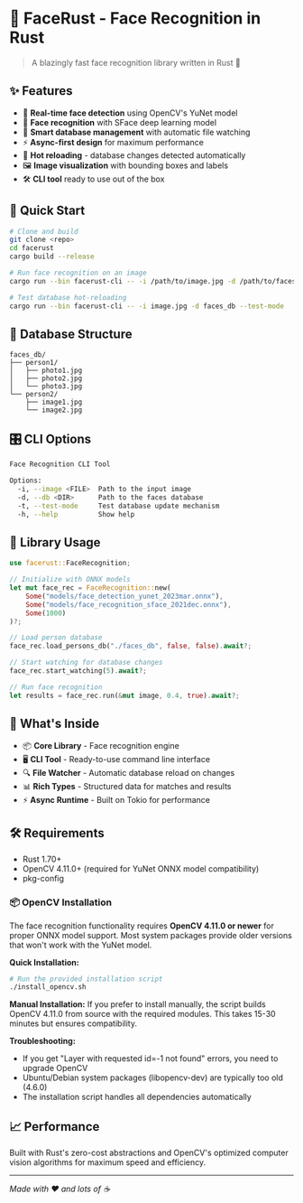 # 🦀 FaceRust - Face Recognition in Rust

> A blazingly fast face recognition library written in Rust 🚀

## ✨ Features

- 🎯 **Real-time face detection** using OpenCV's YuNet model
- 🧠 **Face recognition** with SFace deep learning model  
- 📁 **Smart database management** with automatic file watching
- ⚡ **Async-first design** for maximum performance
- 🔄 **Hot reloading** - database changes detected automatically
- 🖼️ **Image visualization** with bounding boxes and labels
- 🛠️ **CLI tool** ready to use out of the box

## 🚀 Quick Start

```bash
# Clone and build
git clone <repo>
cd facerust
cargo build --release

# Run face recognition on an image
cargo run --bin facerust-cli -- -i /path/to/image.jpg -d /path/to/faces_db

# Test database hot-reloading
cargo run --bin facerust-cli -- -i image.jpg -d faces_db --test-mode
```

## 📁 Database Structure

```
faces_db/
├── person1/
│   ├── photo1.jpg
│   ├── photo2.jpg
│   └── photo3.jpg
└── person2/
    ├── image1.jpg
    └── image2.jpg
```

## 🎛️ CLI Options

```bash
Face Recognition CLI Tool

Options:
  -i, --image <FILE>  Path to the input image
  -d, --db <DIR>      Path to the faces database  
  -t, --test-mode     Test database update mechanism
  -h, --help          Show help
```

## 🔧 Library Usage

```rust
use facerust::FaceRecognition;

// Initialize with ONNX models
let mut face_rec = FaceRecognition::new(
    Some("models/face_detection_yunet_2023mar.onnx"),
    Some("models/face_recognition_sface_2021dec.onnx"),
    Some(1000)
)?;

// Load person database
face_rec.load_persons_db("./faces_db", false, false).await?;

// Start watching for database changes
face_rec.start_watching(5).await?;

// Run face recognition
let results = face_rec.run(&mut image, 0.4, true).await?;
```

## 🎯 What's Inside

- 📦 **Core Library** - Face recognition engine
- 🖥️ **CLI Tool** - Ready-to-use command line interface  
- 🔍 **File Watcher** - Automatic database reload on changes
- 📊 **Rich Types** - Structured data for matches and results
- ⚡ **Async Runtime** - Built on Tokio for performance

## 🛠️ Requirements

- Rust 1.70+
- OpenCV 4.11.0+ (required for YuNet ONNX model compatibility)
- pkg-config

### 📦 OpenCV Installation

The face recognition functionality requires **OpenCV 4.11.0 or newer** for proper ONNX model support. Most system packages provide older versions that won't work with the YuNet model.

**Quick Installation:**
```bash
# Run the provided installation script
./install_opencv.sh
```

**Manual Installation:**
If you prefer to install manually, the script builds OpenCV 4.11.0 from source with the required modules. This takes 15-30 minutes but ensures compatibility.

**Troubleshooting:**
- If you get "Layer with requested id=-1 not found" errors, you need to upgrade OpenCV
- Ubuntu/Debian system packages (libopencv-dev) are typically too old (4.6.0)
- The installation script handles all dependencies automatically

## 📈 Performance

Built with Rust's zero-cost abstractions and OpenCV's optimized computer vision algorithms for maximum speed and efficiency.

---

*Made with ❤️ and lots of ☕*